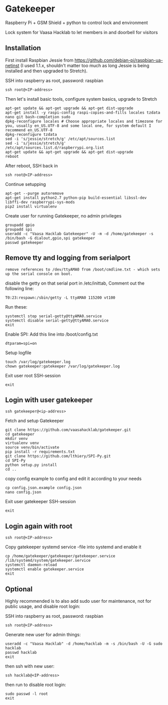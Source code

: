# Gatekeeper
Raspberry Pi + GSM Shield + python to control lock and environment

Lock system for Vaasa Hacklab to let members in and doorbell for visitors

## Installation
First install Raspbian Jessie from https://github.com/debian-pi/raspbian-ua-netinst (I used 1.1.x, shouldn't matter too much as long Jessie is being installed and then upgraded to Stretch).

SSH into raspberry as root, password: raspbian

```
ssh root@<IP-address>
```

Then let's install basic tools, configure system basics, upgrade to Stretch

```
apt-get update && apt-get upgrade && apt-get dist-upgrade
apt-get install -y raspi-config raspi-copies-and-fills locales tzdata nano git bash-completion sudo
dpkg-reconfigure locales # Choose appropriate locales and timezone for you, usually en_US.UTF-8 and some local one, for system default I recommend en_US.UTF-8
dpkg-reconfigure tzdata
sed -i 's/jessie/stretch/g' /etc/apt/sources.list
sed -i 's/jessie/stretch/g' /etc/apt/sources.list.d/raspberrypi.org.list
apt-get update && apt-get upgrade && apt-get dist-upgrade
reboot
```


After reboot, SSH back in

```
ssh root@<IP-address>
```

Continue setupping

```
apt-get --purge autoremove
apt-get install python2.7 python-pip build-essential libssl-dev libffi-dev raspberrypi-sys-mods
pip2 install virtualenv
```

Create user for running Gatekeeper, no admin privileges

```
groupadd gpio
groupadd spi
useradd -c "Vaasa Hacklab Gatekeeper" -U -m -d /home/gatekeeper -s /bin/bash -G dialout,gpio,spi gatekeeper
passwd gatekeeper
```

## Remove tty and logging from serialport
```
remove references to /dev/ttyAMA0 from /boot/cmdline.txt - which sets up the serial console on boot.
```

disable the getty on that serial port in /etc/inittab, Comment out the following line:

```
T0:23:respawn:/sbin/getty -L ttyAMA0 115200 vt100
```

Run these:
```
systemctl stop serial-getty@ttyAMA0.service
systemctl disable serial-getty@ttyAMA0.service
exit
```

Enable SPI: Add this line into /boot/config.txt
```
dtparam=spi=on
```

Setup logfile

```
touch /var/log/gatekeeper.log
chown gatekeeper:gatekeeper /var/log/gatekeeper.log
```

Exit user root SSH-session

```
exit
```

## Login with user gatekeeper
```
ssh gatekeeper@<ip-address>
```

Fetch and setup Gatekeeper

```
git clone https://github.com/vaasahacklab/gatekeeper.git
cd gatekeeper
mkdir venv
virtualenv venv
source venv/bin/activate
pip install -r requirements.txt
git clone https://github.com/lthiery/SPI-Py.git
cd SPI-Py
python setup.py install
cd ..
```

copy config example to config and edit it according to your needs

```
cp config.json.example config.json
nano config.json
```

Exit user gatekeeper SSH-session

```
exit
```

## Login again with root

```
ssh root@<IP-address>
```

Copy gatekeeper systemd service -file into systemd and enable it

```
cp /home/gatekeeper/gatekeeper/gatekeeper.service /lib/systemd/system/gatekeeper.service
systemctl daemon-reload
systemctl enable gatekeeper.service
exit
```

## Optional

Highly recommended is to also add sudo user for maintenance, not for public usage, and disable root login:

SSH into raspberry as root, password: raspbian

```
ssh root@<IP-address>
```

Generate new user for admin things:

```
useradd -c "Vaasa Hacklab" -d /home/hacklab -m -s /bin/bash -U -G sudo hacklab
passwd hacklab
exit
```

then ssh with new user:

```
ssh hacklab@<IP-address>
```

then run to disable root login:

```
sudo passwd -l root
exit
```
